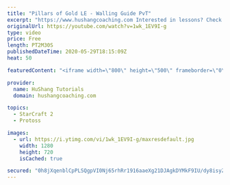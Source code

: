 ```yaml
---
title: "Pillars of Gold LE - Walling Guide PvT"
excerpt: "https://www.hushangcoaching.com Interested in lessons? Check out the website for more information ------------------------------------------------------------------------------------------------------- Want to support HuShang Tutorials directly? Patreon is a website where you can contribute a monthly"
originalUrl: https://youtube.com/watch?v=1wk_1EV9I-g
type: video
price: Free
length: PT2M30S
publishedDateTime: 2020-05-29T18:15:09Z
heat: 50

featuredContent: "<iframe width=\"800\" height=\"500\" frameborder=\"0\" src=\"https://www.youtube.com/embed/1wk_1EV9I-g\" allow=\"accelerometer; autoplay; encrypted-media; gyroscope; picture-in-picture\" allowfullscreen></iframe>"

provider:
  name: HuShang Tutorials
  domain: hushangcoaching.com

topics:
  - StarCraft 2
  - Protoss

images:
  - url: https://i.ytimg.com/vi/1wk_1EV9I-g/maxresdefault.jpg
    width: 1280
    height: 720
    isCached: true

secured: "0h8jXqenblCpPLSQgpVI0Nj65rhRr1916aaeXg21DJAgkDYMkF9IU/dy8isyZEa/0dBDTJPwH7YAKMWnJxjwKPPZCylPaMM5Td99rqErWOnj22MjQ+VV4p8H6H3Rk4B5d0jWZwE7cBm8On3EeA7t0EYawQ1Gk28Ob5CjbSXWnHFpmQAPGZ4icVAZRR5Sdi5YNpxBlAUEB4LKZqhor2XAOzWQKwl+F3kozKWFdOy3syP5A1MKJo5YocF1IaW04Z/ZeY4hsaMjN4w+wmy6K7qI1rJE/HqTWnOvuJat3YcdXS6npncZaUeeQn7ss12A4fdJ1aHOPXf0quDYq5qcmMebJ5/e1i3MMq0ERzHO+vJt0GuttOnmceOsdu0ktjcL9TDuBs50vp+XX+VRxGNo34ndn6kH3oUBGwEh7APAxWXTk4A=;4YgWGoCqbQdW2M+O7TIqjw=="
---
```


